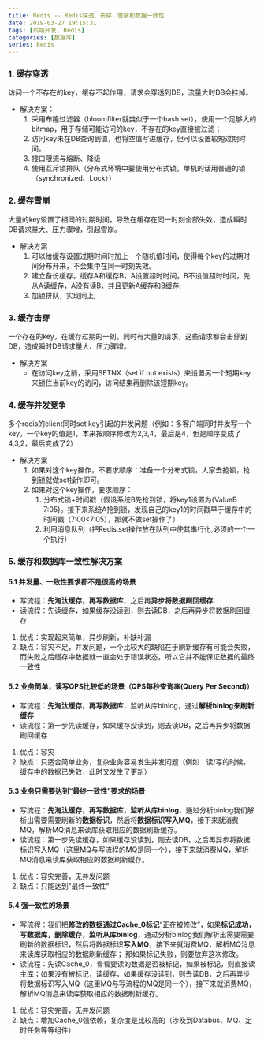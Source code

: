 ```yaml
---
title: Redis -- Redis穿透、击穿、雪崩和数据一致性
date: 2019-03-27 19:15:31
tags: [后端开发, Redis]
categories: [数据库]
series: Redis
---
```


### 1. 缓存穿透
访问一个不存在的key，缓存不起作用，请求会穿透到DB，流量大时DB会挂掉。
* 解决方案：
    1. 采用布隆过滤器（bloomfilter就类似于一个hash set），使用一个足够大的bitmap，用于存储可能访问的key，不存在的key直接被过滤；
    2. 访问key未在DB查询到值，也将空值写进缓存，但可以设置较短过期时间。
    3. 接口限流与熔断、降级
    4. 使用互斥锁排队（分布式环境中要使用分布式锁，单机的话用普通的锁（synchronized、Lock））



### 2. 缓存雪崩
大量的key设置了相同的过期时间，导致在缓存在同一时刻全部失效，造成瞬时DB请求量大、压力骤增，引起雪崩。
* 解决方案
    1. 可以给缓存设置过期时间时加上一个随机值时间，使得每个key的过期时间分布开来，不会集中在同一时刻失效。
    2. 建立备份缓存，缓存A和缓存B，A设置超时时间，B不设值超时时间，先从A读缓存，A没有读B，并且更新A缓存和B缓存;
    3. 加锁排队，实现同上;


### 3. 缓存击穿
一个存在的key，在缓存过期的一刻，同时有大量的请求，这些请求都会击穿到DB，造成瞬时DB请求量大、压力骤增。
* 解决方案
    + 在访问key之前，采用SETNX（set if not exists）来设置另一个短期key来锁住当前key的访问，访问结束再删除该短期key。


### 4. 缓存并发竞争
多个redis的client同时set key引起的并发问题（例如：多客户端同时并发写一个key，一个key的值是1，本来按顺序修改为2,3,4，最后是4，但是顺序变成了4,3,2，最后变成了2）
* 解决方案
    1. 如果对这个key操作，不要求顺序：准备一个分布式锁，大家去抢锁，抢到锁就做set操作即可。
    2. 如果对这个key操作，要求顺序：
        1. 分布式锁+时间戳（假设系统B先抢到锁，将key1设置为{ValueB 7:05}。接下来系统A抢到锁，发现自己的key1的时间戳早于缓存中的时间戳（7:00<7:05），那就不做set操作了）
        2. 利用消息队列（把Redis.set操作放在队列中使其串行化,必须的一个一个执行）


### 5. 缓存和数据库一致性解决方案
#### 5.1 并发量、一致性要求都不是很高的场景
+ 写流程：**先淘汰缓存，再写数据库**，之后再**异步将数据刷回缓存**
+ 读流程：先读缓存，如果缓存没读到，则去读DB，之后再异步将数据刷回缓存

1. 优点：实现起来简单，异步刷新，补缺补漏
2. 缺点：容灾不足，并发问题，一个比较大的缺陷在于刷新缓存有可能会失败，而失败之后缓存中数据就一直会处于错误状态，所以它并不能保证数据的最终一致性


#### 5.2 业务简单，读写QPS比较低的场景（QPS每秒查询率(Query Per Second)）
+ 写流程：**先淘汰缓存，再写数据库**，监听从库binlog，通过**解析binlog来刷新缓存**
+ 读流程：第一步先读缓存，如果缓存没读到，则去读DB，之后再异步将数据刷回缓存

1. 优点：容灾
2. 缺点：只适合简单业务，复杂业务容易发生并发问题（例如：读/写的时候，缓存中的数据已失效，此时又发生了更新）


#### 5.3 业务只需要达到“最终一致性”要求的场景
+ 写流程：**先淘汰缓存，再写数据库，监听从库binlog**，通过分析binlog我们解析出需要需要刷新的**数据标识**，然后将**数据标识写入MQ**，接下来就消费MQ，解析MQ消息来读库获取相应的数据刷新缓存。
+ 读流程：第一步先读缓存，如果缓存没读到，则去读DB，之后再异步将数据标识写入MQ（这里MQ与写流程的MQ是同一个），接下来就消费MQ，解析MQ消息来读库获取相应的数据刷新缓存。

1. 优点：容灾完善，无并发问题
2. 缺点：只能达到"最终一致性"


#### 5.4 强一致性的场景
+ 写流程：我们把**修改的数据通过Cache_0标记**“正在被修改”，如果**标记成功，写数据库，删除缓存，监听从库binlog**，通过分析binlog我们解析出需要需要刷新的数据标识，然后将数据标识**写入MQ**，接下来就消费MQ，解析MQ消息来读库获取相应的数据刷新缓存； 那如果标记失败，则要放弃这次修改。
+ 读流程：先读Cache_0，看看要读的数据是否被标记，如果被标记，则直接读主库；如果没有被标记，读缓存，如果缓存没读到，则去读DB，之后再异步将数据标识写入MQ（这里MQ与写流程的MQ是同一个），接下来就消费MQ，解析MQ消息来读库获取相应的数据刷新缓存。

1. 优点：容灾完善，无并发问题
2. 缺点：增加Cache_0强依赖，复杂度是比较高的（涉及到Databus、MQ、定时任务等等组件）

